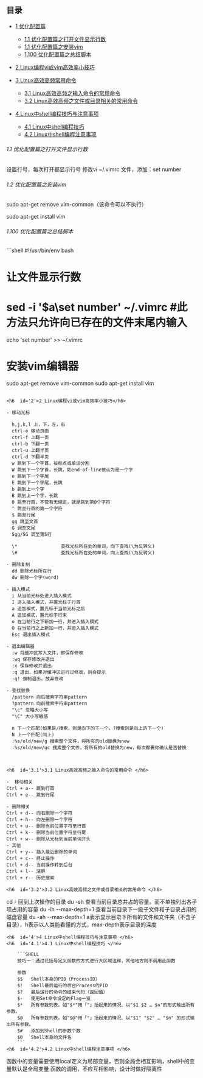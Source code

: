 <h2  id='0'>目录</h2>

- [1 优化配置篇](#1)  
  - [1.1 优化配置篇之打开文件显示行数](#1.1)  
  - [1.1 优化配置篇之安装vim](#1.2)
  - [1.100 优化配置篇之总结脚本](#1.100)

- [2 Linux编程vi或vim高效率小技巧](#2)

- [3 Linux高效高频常用命令](#3)
  - [3.1 Linux高效高频之输入命令的常用命令](#3.1)
  - [3.2 Linux高效高频之文件或目录相关的常用命令](#3.2)

- [4 Linux中shell编程技巧与注意事项](#4)
  - [4.1 Linux中shell编程技巧](#4.1)
  - [4.2 Linux中shell编程注意事项](#4.2)

<h6  id='1.1'>1.1 优化配置篇之打开文件显示行数</h6>
设置行号，每次打开都显示行号
修改vi ~/.vimrc 文件，添加：set number


<h6  id='1.2'>1.2 优化配置篇之安装vim</h6>
sudo apt-get remove vim-common（该命令可以不执行）  

sudo apt-get install vim


<h6  id='1.100'>1.100 优化配置篇之总结脚本</h6>
```shell
#!/usr/bin/env bash

# 让文件显示行数
# sed -i '$a\set number' ~/.vimrc   #此方法只允许向已存在的文件末尾内输入
echo 'set number' >> ~/.vimrc

# 安装vim编辑器
sudo apt-get remove vim-common
sudo apt-get install vim

```

<h6  id='2'>2 Linux编程vi或vim高效率小技巧</h6>

- 移动光标

  h,j,k,l 上，下，左，右
  ctrl-e 移动页面
  ctrl-f 上翻一页
  ctrl-b 下翻一页
  ctrl-u 上翻半页
  ctrl-d 下翻半页
  w 跳到下一个字首，按标点或单词分割
  W 跳到下一个字首，长跳，如end-of-line被认为是一个字
  e 跳到下一个字尾
  E 跳到下一个字尾，长跳
  b 跳到上一个字
  B 跳到上一个字，长跳
  0 跳至行首，不管有无缩进，就是跳到第0个字符
  ^ 跳至行首的第一个字符
  $ 跳至行尾
  gg 跳至文首
  G 调至文尾
  5gg/5G 调至第5行

  \*                查找光标所在处的单词，向下查找(\为反转义)
  \#                查找光标所在处的单词，向上查找(\为反转义)

- 删除复制
  dd 删除光标所在行
  dw 删除一个字(word)

- 插入模式
  i 从当前光标处进入插入模式
  I 进入插入模式，并置光标于行首
  a 追加模式，置光标于当前光标之后
  A 追加模式，置光标于行末
  o 在当前行之下新加一行，并进入插入模式
  O 在当前行之上新加一行，并进入插入模式
  Esc 退出插入模式

- 退出编辑器
  :w 将缓冲区写入文件，即保存修改
  :wq 保存修改并退出
  :x 保存修改并退出
  :q 退出，如果对缓冲区进行过修改，则会提示
  :q! 强制退出，放弃修改

- 查找替换
  /pattern 向后搜索字符串pattern
  ?pattern 向前搜索字符串pattern
  "\c" 忽略大小写
  "\C" 大小写敏感

  n 下一个匹配(如果是/搜索，则是向下的下一个，?搜索则是向上的下一个)
  N 上一个匹配(同上)
  :%s/old/new/g 搜索整个文件，将所有的old替换为new
  :%s/old/new/gc 搜索整个文件，将所有的old替换为new，每次都要你确认是否替换



<h6  id='3.1'>3.1 Linux高效高频之输入命令的常用命令 </h6>

-  移动相关  
Ctrl + a-- 跳到行首
Ctrl + e-- 跳到行尾

- 删除相关
Ctrl + d-- 向右删除一个字符
Ctrl + h-- 向左删除一个字符
Ctrl + u-- 删除当前位置字符至行首
Ctrl + k-- 删除当前位置字符至行尾
Ctrl + w-- 删除从光标到当前单词开头
- 其他
Ctrl + y-- 插入最近删除的单词
Ctrl + c-- 终止操作
Ctrl + d-- 当前操作转到后台
Ctrl + l-- 清屏
Ctrl + r-- 历史搜索

<h6  id='3.2'>3.2 Linux高效高频之文件或目录相关的常用命令 </h6>
```
cd -                        回到上次操作的目录
du -sh                      查看当前目录总共占的容量。而不单独列出各子项占用的容量
du -lh --max-depth=1        查看当前目录下一级子文件和子目录占用的磁盘容量
du -ah --max-depth=1        a表示显示目录下所有的文件和文件夹（不含子目录），h表示以人类能看懂的方式，max-depth表示目录的深度
```
<h6  id='4'>4 Linux中shell编程技巧与注意事项 </h6>
<h6  id='4.1'>4.1 Linux中shell编程技巧 </h6>

    ```SHELL
    技巧一：通过花括号定义函数的方式进行大区域注释，其他地方则不调用此函数

    参数
    $$   Shell本身的PID（ProcessID）
    $!   Shell最后运行的后台Process的PID
    $?   最后运行的命令的结束代码（返回值）
    $-   使用Set命令设定的Flag一览
    $*   所有参数列表。如"$*"用「"」括起来的情况、以"$1 $2 … $n"的形式输出所有参数。
    $@   所有参数列表。如"$@"用「"」括起来的情况、以"$1" "$2" … "$n" 的形式输出所有参数。
    $#   添加到Shell的参数个数
    $0   Shell本身的文件名
    ```
<h6  id='4.2'>4.2 Linux中shell编程注意事项 </h6>

```
函数中的变量需要使用local定义为局部变量，否则全局会相互影响，shell中的变量默认是全局变量
函数的调用，不应互相影响，设计时做好隔离性
```
